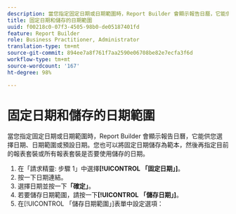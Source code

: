 ```yaml
---
description: 當您指定固定日期或日期範圍時，Report Builder 會顯示報告日曆，它能供您選擇日期、日期範圍或預設日期。您也可以將固定日期儲存為範本，然後再指定目前的報表套裝或所有報表套裝是否要使用儲存的日期。
title: 固定日期和儲存的日期範圍
uuid: f00218c0-07f3-4505-98b0-de05187401fd
feature: Report Builder
role: Business Practitioner, Administrator
translation-type: tm+mt
source-git-commit: 894ee7a8f761f7aa2590e06708be82e7ecfa3f6d
workflow-type: tm+mt
source-wordcount: '167'
ht-degree: 98%

---
```



# 固定日期和儲存的日期範圍

當您指定固定日期或日期範圍時，Report Builder 會顯示報告日曆，它能供您選擇日期、日期範圍或預設日期。您也可以將固定日期儲存為範本，然後再指定目前的報表套裝或所有報表套裝是否要使用儲存的日期。

1.  在「請求精靈: 步驟 1」中選擇&#x200B;**[!UICONTROL 「固定日期」]**。
1. 按一下日期連結。
1. 選擇日期並按一下&#x200B;**「確定」**。
1. 若要儲存日期範圍，請按一下&#x200B;**[!UICONTROL 「儲存日期」]**。
1. 在[!UICONTROL 「儲存日期範圍」]表單中設定選項：
